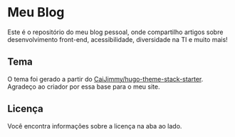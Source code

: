 # Meu Blog

Este é o repositório do meu blog pessoal, onde compartilho artigos sobre desenvolvimento front-end, acessibilidade, diversidade na TI e muito mais!

## Tema

O tema foi gerado a partir do [CaiJimmy/hugo-theme-stack-starter](https://github.com/CaiJimmy/hugo-theme-stack-starter). Agradeço ao criador por essa base para o meu site.

## Licença

Você encontra informações sobre a licença na aba ao lado. 
